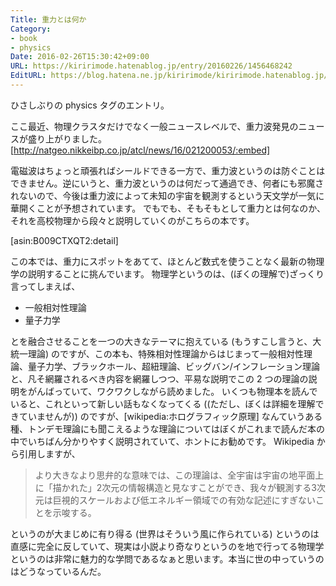 ```yaml
---
Title: 重力とは何か
Category:
- book
- physics
Date: 2016-02-26T15:30:42+09:00
URL: https://kiririmode.hatenablog.jp/entry/20160226/1456468242
EditURL: https://blog.hatena.ne.jp/kiririmode/kiririmode.hatenablog.jp/atom/entry/10328537792364861042
---
```


ひさしぶりの physics タグのエントリ。


ここ最近、物理クラスタだけでなく一般ニュースレベルで、重力波発見のニュースが盛り上がりました。
[http://natgeo.nikkeibp.co.jp/atcl/news/16/021200053/:embed]

電磁波はちょっと頑張ればシールドできる一方で、重力波というのは防ぐことはできません。逆にいうと、重力波というのは何だって通過でき、何者にも邪魔されないので、今後は重力波によって未知の宇宙を観測するという天文学が一気に華開くことが予想されています。
でもでも、そもそもとして重力とは何なのか、それを高校物理から段々と説明していくのがこちらの本です。

[asin:B009CTXQT2:detail]

この本では、重力にスポットをあてて、ほとんど数式を使うことなく最新の物理学の説明することに挑んでいます。
物理学というのは、(ぼくの理解で)ざっくり言ってしまえば、

- 一般相対性理論
- 量子力学

とを融合させることを一つの大きなテーマに抱えている (もうすこし言うと、大統一理論) のですが、この本も、特殊相対性理論からはじまって一般相対性理論、量子力学、ブラックホール、超紐理論、ビッグバン/インフレーション理論と、凡そ網羅されるべき内容を網羅しつつ、平易な説明でこの 2 つの理論の説明をがんばっていて、ワクワクしながら読めました。
いくつも物理本を読んでいると、これといって新しい話もなくなってくる ((ただし、ぼくは詳細を理解できていませんが)) のですが、[wikipedia:ホログラフィック原理] なんていうある種、トンデモ理論にも聞こえるような理論についてはぼくがこれまで読んだ本の中でいちばん分かりやすく説明されていて、ホントにお勧めです。
Wikipedia から引用しますが、

> より大きなより思弁的な意味では、この理論は、全宇宙は宇宙の地平面上に「描かれた」2次元の情報構造と見なすことができ、我々が観測する3次元は巨視的スケールおよび低エネルギー領域での有効な記述にすぎないことを示唆する。

というのが大まじめに有り得る (世界はそういう風に作られている) というのは直感に完全に反していて、現実は小説より奇なりというのを地で行ってる物理学というのは非常に魅力的な学問であるなぁと思います。本当に世の中っていうのはどうなっているんだ。
